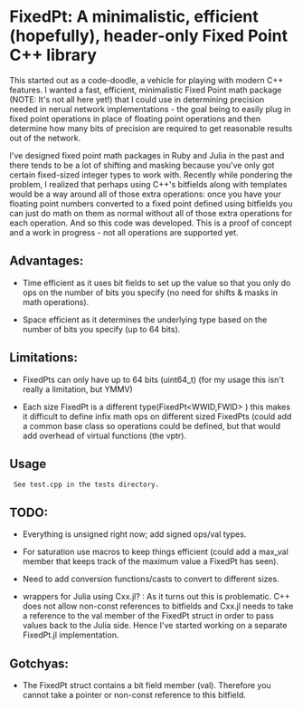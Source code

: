 # FixedPt: A minimalistic, efficient (hopefully), header-only Fixed Point C++ library

This started out as a code-doodle, a vehicle for playing with modern C++ features. 
I wanted a fast, efficient, minimalistic Fixed Point math package (NOTE: It's not
all here yet!) that I could use in determining precision needed in nerual network
implementations - the goal being to easily plug in fixed point operations in place
of floating point operations and then determine how many bits of precision are 
required to get reasonable results out of the network.

I've designed fixed point math packages in Ruby and Julia in the past and there tends 
to be a lot of shifting and masking because you've only got certain fixed-sized integer 
types to work with. Recently while pondering the problem, I realized that perhaps
using C++'s bitfields along with templates would be a way around all of those
extra operations: once you have your floating point numbers converted to a fixed point 
defined using bitfields you can just do math on them as normal without all of those
extra operations for each operation. And so this code was developed. This is a proof
of concept and a work in progress - not all operations are supported yet.


## Advantages: 

   * Time efficient as it uses bit fields to
     set up the value so that you only do ops on the number
     of bits you specify (no need for shifts & masks in math operations).

   * Space efficient as it determines the underlying type based on 
     the number of bits you specify (up to 64 bits).
  
## Limitations: 

   * FixedPts can only have up to 64 bits (uint64_t) (for my usage this isn't
     really a limitation, but YMMV)

   * Each size FixedPt is a different type(FixedPt<WWID,FWID> ) this makes it
     difficult to define infix math ops on different sized FixedPts (could
     add a common base class so operations could be defined, but that would
     add overhead of virtual functions (the vptr).
  
## Usage

     See test.cpp in the tests directory.
  
##  TODO: 

   * Everything is unsigned right now; add signed ops/val types.

   * For saturation use macros to keep things efficient (could add a max_val member 
     that keeps track of the maximum value a FixedPt has seen).

   * Need to add conversion functions/casts to convert to different sizes.

   * wrappers for Julia using Cxx.jl? : As it turns out this is problematic. C++ does not allow non-const references to bitfields and Cxx.jl needs to take a reference to the val member of the FixedPt struct in order to pass values back to the Julia side. Hence I've started working on a separate FixedPt.jl implementation.
     
## Gotchyas:

   * The FixedPt struct contains a bit field member (val). Therefore you cannot take a pointer or non-const reference to this bitfield.

